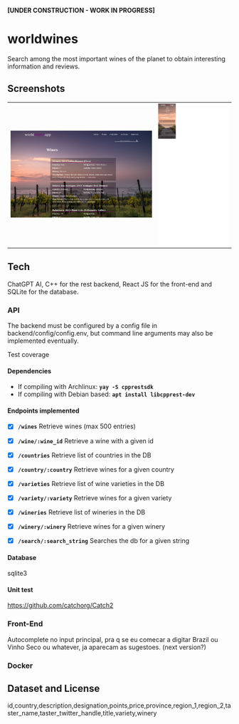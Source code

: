 **[UNDER CONSTRUCTION - WORK IN PROGRESS]**


# worldwines

Search among the most important wines of the planet to obtain interesting information and reviews.

## Screenshots

 <table style="width:100%; border: none;">
  <tr style="border: none;">
    <td style="border: none;">
      <img src="https://github.com/xdth/worldwines/blob/main/frontend/src/assets/wwapp.png" alt="screenshot">
    </td>
    <td style="border: none;">
      <img src="https://github.com/xdth/worldwines/blob/main/frontend/src/assets/wwapp_mobile.png" alt="screenshot">
    </td>
  </tr>
</table> 


## Tech

ChatGPT AI, C++ for the rest backend, React JS for the front-end and SQLite for the database.

### API

The backend must be configured by a config file in backend/config/config.env, but 
command line arguments may also be implemented eventually.

Test coverage

#### Dependencies
- If compiling with Archlinux: **`yay -S cpprestsdk`**
- If compiling with Debian based: **`apt install libcpprest-dev`**


#### Endpoints implemented

- [x] **`/wines`** Retrieve wines (max 500 entries)
- [x] **`/wine/:wine_id`** Retrieve a wine with a given id
- [x] **`/countries`** Retrieve list of countries in the DB
- [x] **`/country/:country`** Retrieve wines for a given country
- [x] **`/varieties`** Retrieve list of wine varieties in the DB
- [x] **`/variety/:variety`** Retrieve wines for a given variety
- [x] **`/wineries`** Retrieve list of wineries in the DB
- [x] **`/winery/:winery`** Retrieve wines for a given winery
- [x] **`/search/:search_string`** Searches the db for a given string


#### Database
sqlite3

#### Unit test
https://github.com/catchorg/Catch2

### Front-End
Autocomplete no input principal, pra q se eu comecar a digitar Brazil ou Vinho Seco ou whatever, ja aparecam as sugestoes.
 (next version?)

### Docker


## Dataset and License

id,country,description,designation,points,price,province,region_1,region_2,taster_name,taster_twitter_handle,title,variety,winery


